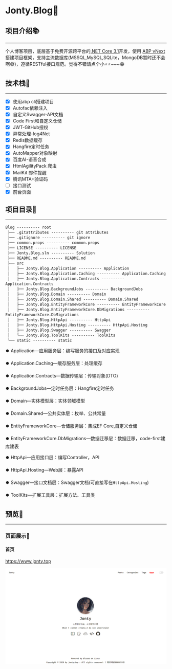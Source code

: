 # Jonty.Blog🎯

## 项目介绍📚

-------

个人博客项目，底层基于免费开源跨平台的[.NET Core 3.1](https://docs.microsoft.com/zh-cn/dotnet/core/)开发，使用 [ABP vNext](https://abp.io/)搭建项目框架，支持主流数据库(MSSQL,MySQL,SQLite，MongoDB暂时还不会啊😅)，遵循RESTful接口规范。觉得不错请点个小⭐⭐~~~😁

## 技术栈📑

---

- [x] 使用abp cli搭建项目
- [x] Autofac依赖注入
- [x] 自定义Swagger-API文档
- [x] Code First和自定义仓储
- [x] JWT-GitHub授权
- [x] 异常处理-log4Net
- [x] Redis数据缓存
- [x] Hangfire定时任务
- [x] AutoMapper对象映射
- [x] 百度AI-语音合成
- [x] HtmlAgilityPack 爬虫
- [x] MailKit 邮件提醒
- [x] 腾讯MTA+验证码
- [ ] 接口测试
- [x] 前台页面

## 项目目录📒

---

```
Blog ---------- root
 ├── .gitattributes ---------- git attributes
 ├── .gitignore ---------- git ignore
 ├── common.props ---------- common.props
 ├── LICENSE ---------- LICENSE
 ├── Jonty.Blog.sln ---------- Solution
 ├── README.md ---------- README.md
 ├── src
 │   ├── Jonty.Blog.Application ---------- Application
 │   ├── Jonty.Blog.Application.Caching ---------- Application.Caching
 │   ├── Jonty.Blog.Application.Contracts ---------- Application.Contracts
 │   ├── Jonty.Blog.BackgroundJobs ---------- BackgroundJobs
 │   ├── Jonty.Blog.Domain ---------- Domain
 │   ├── Jonty.Blog.Domain.Shared ---------- Domain.Shared
 │   ├── Jonty.Blog.EntityFrameworkCore ---------- EntityFrameworkCore
 │   ├── Jonty.Blog.EntityFrameworkCore.DbMigrations ---------- EntityFrameworkCore.DbMigrations
 │   ├── Jonty.Blog.HttpApi ---------- HttpApi
 │   ├── Jonty.Blog.HttpApi.Hosting ---------- HttpApi.Hosting
 │   ├── Jonty.Blog.Swagger ---------- Swagger
 │   └── Jonty.Blog.ToolKits ---------- ToolKits
 └── static ---------- static
```

:record_button:   Application—应用服务层：编写服务的接口及对应实现

:record_button:   Application.Caching—缓存服务层：处理缓存

:record_button:   Application.Contracts—数据传输层：传输对象(DTO)

:record_button:   BackgroundJobs—定时任务层：Hangfire定时任务

:record_button:   Domain—实体模型层：实体领域模型

:record_button:   Domain.Shared—公共实体层：枚举、公共常量

:record_button:   EntityFrameworkCore—仓储服务层：集成EF Core,自定义仓储

:record_button:   EntityFrameworkCore.DbMigrations—数据迁移层：数据迁移，code-first建库建表

:record_button:   HttpApi—应用接口层：编写Controller，API

:record_button:   HttpApi.Hosting—Web层：暴露API

:record_button:   Swagger—接口文档层：Swagger文档(可直接写在`HttpApi.Hosting`)

:record_button:   ToolKits—扩展工具层：扩展方法、工具类

## 预览📃

---

### 页面展示🔎

#### 首页 

https://www.jonty.top

![](static/index.png)

